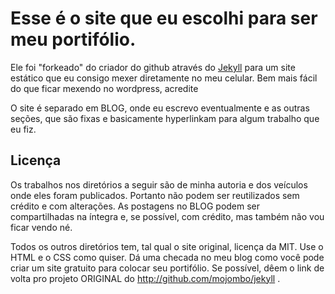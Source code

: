 # Esse é o site que eu escolhi para ser meu portifólio.

Ele foi "forkeado" do criador do github através do [Jekyll](http://github.com/mojombo/jekyll)
para um site estático que eu consigo mexer diretamente no meu celular. Bem mais fácil do que ficar
mexendo no wordpress, acredite

O site é separado em BLOG, onde eu escrevo eventualmente e as outras seções, que são fixas e basicamente 
hyperlinkam para algum trabalho que eu fiz. 

## Licença

Os trabalhos nos diretórios a seguir são de minha autoria e dos veículos onde eles foram
publicados. Portanto não podem ser reutilizados sem crédito e com alterações. As postagens 
no BLOG podem ser compartilhadas na íntegra e, se possível, com crédito, mas também não
vou ficar vendo né.

Todos os outros diretórios tem, tal qual o site original, licença da MIT. Use o HTML e o CSS
como quiser. Dá uma checada no meu blog como você pode criar um site gratuito para 
colocar seu portifólio. Se possível, dêem o link de volta pro projeto ORIGINAL
do http://github.com/mojombo/jekyll .
